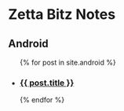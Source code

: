 # Zetta Bitz Notes

<h2>Android</h2>

<ul>
  {% for post in site.android %}
    <li>
      <h3><a href="zettabitz/{{ post.url }}">{{ post.title }}</a></h3>
    </li>
  {% endfor %}
</ul>